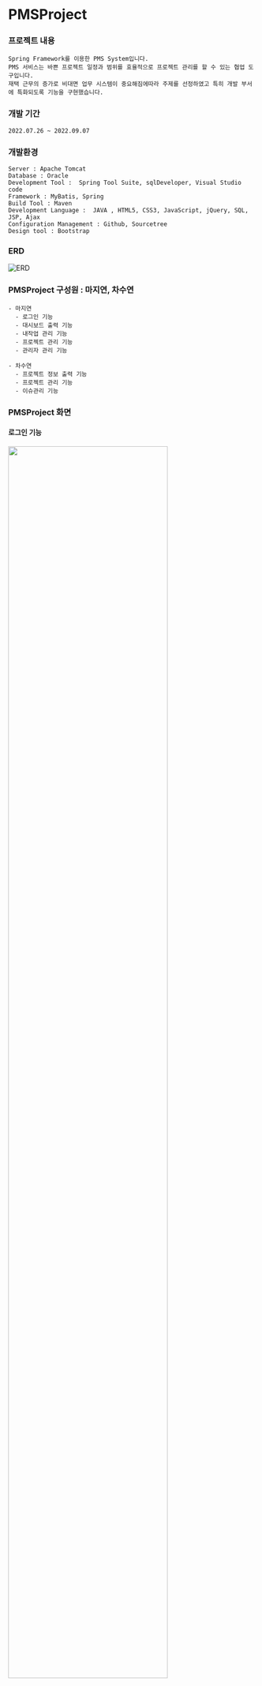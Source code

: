 #  PMSProject

### 프로젝트 내용
```
Spring Framework를 이용한 PMS System입니다. 
PMS 서비스는 바쁜 프로젝트 일정과 범위를 효율적으로 프로젝트 관리를 할 수 있는 협업 도구입니다. 
재택 근무의 증가로 비대면 업무 시스템이 중요해짐에따라 주제를 선정하였고 특히 개발 부서에 특화되도록 기능을 구현했습니다.
```

### 개발 기간
```
2022.07.26 ~ 2022.09.07
```

### 개발환경  
```
Server : Apache Tomcat 
Database : Oracle
Development Tool :  Spring Tool Suite, sqlDeveloper, Visual Studio code
Framework : MyBatis, Spring
Build Tool : Maven
Development Language :  JAVA , HTML5, CSS3, JavaScript, jQuery, SQL, JSP, Ajax
Configuration Management : Github, Sourcetree 
Design tool : Bootstrap
```

### ERD
![ERD](https://user-images.githubusercontent.com/97590398/184394968-7831821d-dd34-421f-93a8-266f6b821fa7.png)

###  PMSProject 구성원 : 마지연, 차수연
```
- 마지연 
  - 로그인 기능
  - 대시보드 출력 기능
  - 내작업 관리 기능
  - 프로젝트 관리 기능
  - 관리자 관리 기능 
  
- 차수연 
  - 프로젝트 정보 출력 기능
  - 프로젝트 관리 기능
  - 이슈관리 기능
```

###  PMSProject 화면
#### 로그인 기능
<img width="80%" src="(https://user-images.githubusercontent.com/104612045/189580600-188e073a-2ecd-4ae5-b0aa-2e631e15a818.gif"/>  

```
로그인 시 관리자, PL, 사원을 구분하여 왼쪽 메뉴를 다르게 출력합니다.
```


### TroublShooting
```
- 마지연 : 
로그인 기능은 session을 이용했지만 당시 출력의 용이성만을 고려해 너무 많은 값을 저장했습니다. 
프로젝트를 진행하면서 session의 사용 빈도가 높아짐에 따라 공부해 보니 쿠키에 허용되는 용량이 작으며 클라이언트가 많아질 때 문제가 발생하기 때문에 최소한의 정보를 저장해야 한다는 것을 알게 되었습니다. 
또 Controller에서 model에 객체를 담아 페이지에서 출력하도록 구현했는데 Bootstrap에서 지원하는 table에 관련된 기능들은 Ajax 방식을 활용했을 때 더 구현하기 쉬웠겠다는 아쉬움이 있었습니다.
비록 모든 페이지 부분에서 완벽하게 끝내지 못했지만 시간 내에 구현해야 하는 필수 기능들을 완성했으며 놓치고 있던 부분들에 대해 다시 공부하는 계기였습니다.
- 차수연 : 
첫번째 웹 프로젝트는 JSP&Servlet을 이용하였지만 이번 두번째 웹 프로젝트는 Spring Framework, Mybatis, Tiles을 사용하여 이전 프로젝트보다 코드가 훨씬 간편해지고 코드관리가 수월하다라는 것을 느꼈습니다.
```
